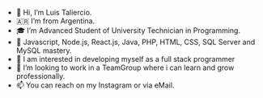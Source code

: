 - 👋 Hi, I’m Luis Taliercio.
- 🇦🇷 I’m from Argentina.
- 🎓 I’m Advanced Student of University Technician in Programming.
- 🌱 Javascript, Node.js, React.js, Java, PHP, HTML, CSS, SQL Server and MySQL mastery.
- 👀 I am interested in developing myself as a full stack programmer
- 💞️ I’m looking to work in a TeamGroup where i can learn and grow professionally.
- 📫 You can reach on my Instagram or via eMail.

<!---
LuisTali/LuisTali is a ✨ special ✨ repository because its `README.md` (this file) appears on your GitHub profile.
You can click the Preview link to take a look at your changes.
--->
